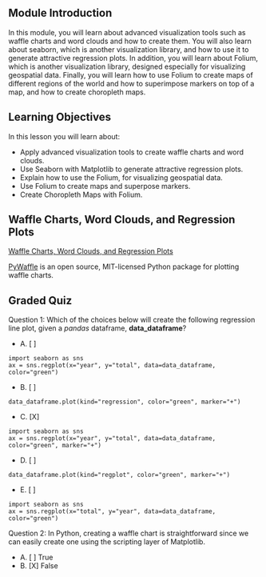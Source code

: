 ## Module Introduction

In this module, you will learn about advanced visualization tools such as waffle charts and word clouds and how to create them. You will also learn about seaborn, which is another visualization library, and how to use it to generate attractive regression plots. In addition, you will learn about Folium, which is another visualization library, designed especially for visualizing geospatial data. Finally, you will learn how to use Folium to create maps of different regions of the world and how to superimpose markers on top of a map, and how to create choropleth maps.

## Learning Objectives

In this lesson you will learn about:

* Apply advanced visualization tools to create waffle charts and word clouds.
* Use Seaborn with Matplotlib to generate attractive regression plots.
* Explain how to use the Folium, for visualizing geospatial data.
* Use Folium to create maps and superpose markers.
* Create Choropleth Maps with Folium.

## Waffle Charts, Word Clouds, and Regression Plots

[Waffle Charts, Word Clouds, and Regression Plots](https://github.com/1965Eric/IBM-DV0101EN-Visualizing-Data-with-Python/blob/main/DV0101EN-Exercise-Waffle-Charts-Word-Clouds-and-Regression-Plots-py.ipynb)

[PyWaffle](https://github.com/1965Eric/IBM-DV0101EN-Visualizing-Data-with-Python/blob/main/PyWaffle.ipynb) is an open source, MIT-licensed Python package for plotting waffle charts.

## Graded Quiz

Question 1: Which of the choices below will create the following regression line plot, given a *pandas* dataframe, **data_dataframe**?

- A. [ ]

```
import seaborn as sns
ax = sns.regplot(x="year", y="total", data=data_dataframe, color="green")
```

- B. [ ]

```
data_dataframe.plot(kind="regression", color="green", marker="+")
```

- C. [X]

```
import seaborn as sns
ax = sns.regplot(x="year", y="total", data=data_dataframe, color="green", marker="+")
```

- D. [ ]

```
data_dataframe.plot(kind="regplot", color="green", marker="+")
```

- E. [ ]

```
import seaborn as sns
ax = sns.regplot(x="total", y="year", data=data_dataframe, color="green")
```

Question 2: In Python, creating a waffle chart is straightforward since we can easily create one using the scripting layer of Matplotlib.

- A. [ ] True
- B. [X] False

